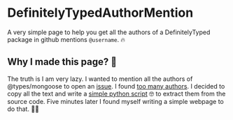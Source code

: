 # DefinitelyTypedAuthorMention
A very simple page to help you get all the authors of a DefinitelyTyped package in github mentions `@username`. :fire:

## Why I made this page? :thinking:

The truth is I am very lazy. I wanted to mention all the authors of @types/mongoose to open an [issue](). I found [too many authors](https://github.com/DefinitelyTyped/DefinitelyTyped/tree/master/types/mongoose/index.d.ts). I decided to copy all the text and write a [simple python script](https://gist.github.com/kerolloz/c920ec811648c7265ff64ddfd3a087c8) :nerd_face: to extract them from the source code. Five minutes later I found myself writing a simple webpage to do that. 👨‍💻